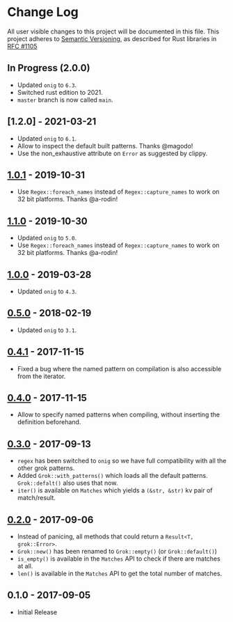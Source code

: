 # Change Log

All user visible changes to this project will be documented in this file.
This project adheres to [Semantic Versioning](http://semver.org/), as described
for Rust libraries in [RFC #1105](https://github.com/rust-lang/rfcs/blob/master/text/1105-api-evolution.md)

## In Progress (2.0.0)

 * Updated `onig` to `6.3`.
 * Switched rust edition to 2021.
 * `master` branch is now called `main`.

## [1.2.0] - 2021-03-21

 * Updated `onig` to `6.1`.
 * Allow to inspect the default built patterns. Thanks @magodo!
 * Use the non_exhaustive attribute on `Error` as suggested by clippy.

## [1.0.1] - 2019-10-31

 * Use `Regex::foreach_names` instead of `Regex::capture_names` to work on 32 bit platforms. Thanks @a-rodin! 

## [1.1.0] - 2019-10-30

 * Updated `onig` to `5.0`.
 * Use `Regex::foreach_names` instead of `Regex::capture_names` to work on 32 bit platforms. Thanks @a-rodin! 

## [1.0.0] - 2019-03-28

 * Updated `onig` to `4.3`.

## [0.5.0] - 2018-02-19

 * Updated `onig` to `3.1`.

## [0.4.1] - 2017-11-15

 * Fixed a bug where the named pattern on compilation is also accessible from the iterator.

## [0.4.0] - 2017-11-15

 * Allow to specify named patterns when compiling, without inserting the definition beforehand.

## [0.3.0] - 2017-09-13

 * `regex` has been switched to `onig` so we have full compatibility with all the other grok patterns.
 * Added `Grok::with_patterns()` which loads all the default patterns. `Grok::defalt()` also uses that now.
 * `iter()` is available on `Matches` which yields a `(&str, &str)` kv pair of match/result.

## [0.2.0] - 2017-09-06

 * Instead of panicing, all methods that could return a `Result<T, grok::Error>`.
 * `Grok::new()` has been renamed to `Grok::empty()` (or `Grok::default()`)
 * `is_empty()` is available in the `Matches` API to check if there are matches at all.
 * `len()` is available in the `Matches` API to get the total number of matches.

## 0.1.0 - 2017-09-05

 * Initial Release

[1.0.1]: https://github.com/daschl/grok/compare/v1.0.0...v1.0.1
[1.1.0]: https://github.com/daschl/grok/compare/v1.0.0...v1.1.0
[1.0.0]: https://github.com/daschl/grok/compare/v0.5.0...v1.0.0
[0.5.0]: https://github.com/daschl/grok/compare/v0.4.1...v0.5.0
[0.4.1]: https://github.com/daschl/grok/compare/v0.4.0...v0.4.1
[0.4.0]: https://github.com/daschl/grok/compare/v0.3.0...v0.4.0
[0.3.0]: https://github.com/daschl/grok/compare/v0.2.0...v0.3.0
[0.2.0]: https://github.com/daschl/grok/compare/v0.1.0...v0.2.0